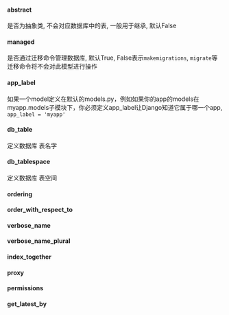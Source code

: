 #### abstract

是否为抽象类, 不会对应数据库中的表, 一般用于继承, 默认False

#### managed

是否通过迁移命令管理数据库, 默认True, False表示`makemigrations`, `migrate`等迁移命令将不会对此模型进行操作

#### app_label

如果一个model定义在默认的models.py，例如如果你的app的models在myapp.models子模块下，你必须定义app_label让Django知道它属于哪一个app, `app_label = 'myapp'`

#### db_table

定义数据库 表名字

#### db_tablespace

定义数据库 表空间

#### ordering

#### order_with_respect_to

#### verbose_name

#### verbose_name_plural

#### index_together

#### proxy

#### permissions

#### get_latest_by